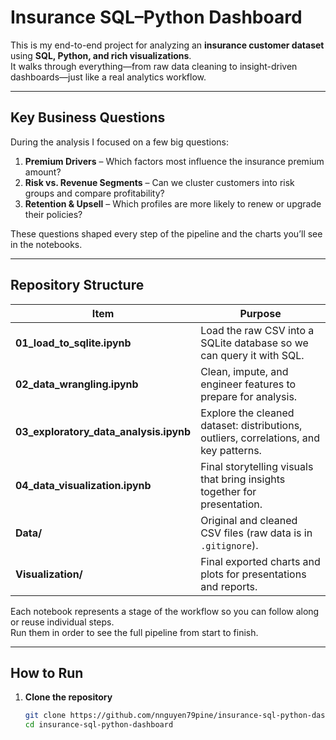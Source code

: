 # Insurance SQL–Python Dashboard

This is my end-to-end project for analyzing an **insurance customer dataset** using **SQL, Python, and rich visualizations**.  
It walks through everything—from raw data cleaning to insight-driven dashboards—just like a real analytics workflow.

---

## Key Business Questions

During the analysis I focused on a few big questions:

1. **Premium Drivers** – Which factors most influence the insurance premium amount?  
2. **Risk vs. Revenue Segments** – Can we cluster customers into risk groups and compare profitability?  
3. **Retention & Upsell** – Which profiles are more likely to renew or upgrade their policies?

These questions shaped every step of the pipeline and the charts you’ll see in the notebooks.

---

##  Repository Structure

| Item                                      | Purpose                                                                               |
| ----------------------------------------- | ------------------------------------------------------------------------------------- |
| **01_load_to_sqlite.ipynb**              | Load the raw CSV into a SQLite database so we can query it with SQL.                  |
| **02_data_wrangling.ipynb**              | Clean, impute, and engineer features to prepare for analysis.                         |
| **03_exploratory_data_analysis.ipynb**   | Explore the cleaned dataset: distributions, outliers, correlations, and key patterns. |
| **04_data_visualization.ipynb**          | Final storytelling visuals that bring insights together for presentation.             |
| **Data/**                                | Original and cleaned CSV files (raw data is in `.gitignore`).                         |
| **Visualization/**                       | Final exported charts and plots for presentations and reports.                        |

Each notebook represents a stage of the workflow so you can follow along or reuse individual steps.  
Run them in order to see the full pipeline from start to finish.

---

##  How to Run

1. **Clone the repository**

   ```bash
   git clone https://github.com/nnguyen79pine/insurance-sql-python-dashboard.git
   cd insurance-sql-python-dashboard
